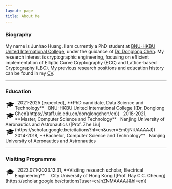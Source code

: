 ```yaml
---
layout: page
title: About Me
---
```


### Biography

My name is Junhao Huang. I am currently a PhD student at [BNU-HKBU United International College](https://www.uic.edu.cn), under the guidance of [Dr. Donglong Chen](https://scholar.google.be/citations?user=kFDs-OMAAAAJ&hl=en). My research interest is cryptographic engineering, focusing on efficient implementation of Elliptic Curve Cryptography (ECC) and Lattice-based Cryptography (LBC). My previous research positions and education history can be found in my [CV](/assets/JunhaoHuang_CV/jhhuang_cv.pdf).

---------
### Education

<img  align="left"  height="30"  src="/assets/img/education.png" style="background-color:white;">
 &nbsp; 2021-2025 (expected), **PhD candidate, Data Science and Technology**  
 &nbsp; BNU-HKBU United International College ([Dr. Donglong Chen](https://staff.uic.edu.cn/donglongchen/en))

<img  align="left"  height="30"  src="/assets/img/education.png" style="background-color:white;">
 &nbsp; 2018-2021, **Master, Computer Science and Technology**  
 &nbsp; Nanjing University of Aeronautics and Astronautics ([Prof. Zhe Liu](https://scholar.google.be/citations?hl=en&user=Em0jNiUAAAAJ))

<img  align="left"  height="30"  src="/assets/img/education.png" style="background-color:white;">
 &nbsp; 2014-2018, **Bachelor, Computer Science and Technology**  
 &nbsp; Nanjing University of Aeronautics and Astronautics

---------

### Visiting Programme

<img  align="left"  height="30"  src="/assets/img/education.png" style="background-color:white;">
 &nbsp; 2023.07.1-2023.12.31, **Visiting research scholar, Electrical Engineering**   
 &nbsp; City University of Hong Kong ([Prof. Ray C.C. Cheung](https://scholar.google.be/citations?user=crJhZNMAAAAJ&hl=en))